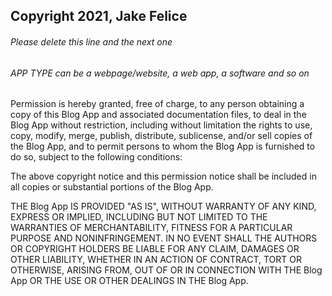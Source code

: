 ## Copyright 2021, Jake Felice

###### Please delete this line and the next one
###### APP TYPE can be a webpage/website, a web app, a software and so on

Permission is hereby granted, free of charge, to any person obtaining a copy of this Blog App and associated documentation files, to deal in the Blog App without restriction, including without limitation the rights to use, copy, modify, merge, publish, distribute, sublicense, and/or sell copies of the Blog App, and to permit persons to whom the Blog App is furnished to do so, subject to the following conditions:

The above copyright notice and this permission notice shall be included in all copies or substantial portions of the Blog App.

THE Blog App IS PROVIDED "AS IS", WITHOUT WARRANTY OF ANY KIND, EXPRESS OR IMPLIED, INCLUDING BUT NOT LIMITED TO THE WARRANTIES OF MERCHANTABILITY, FITNESS FOR A PARTICULAR PURPOSE AND NONINFRINGEMENT. IN NO EVENT SHALL THE AUTHORS OR COPYRIGHT HOLDERS BE LIABLE FOR ANY CLAIM, DAMAGES OR OTHER LIABILITY, WHETHER IN AN ACTION OF CONTRACT, TORT OR OTHERWISE, ARISING FROM, OUT OF OR IN CONNECTION WITH THE Blog App OR THE USE OR OTHER DEALINGS IN THE Blog App.
